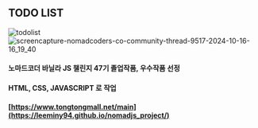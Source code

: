## TODO LIST

![todolist](https://github.com/user-attachments/assets/d80651b9-8f22-4121-ad77-950ec2d63c6e)
![screencapture-nomadcoders-co-community-thread-9517-2024-10-16-16_19_40](https://github.com/user-attachments/assets/c744efcf-72dc-4e51-a7d1-e14524361090)


#### 노마드코더 바닐라 JS 챌린지 47기 졸업작품, 우수작품 선정
#### HTML, CSS, JAVASCRIPT 로 작업

#### [https://www.tongtongmall.net/main](https://leeminy94.github.io/nomadjs_project/)
